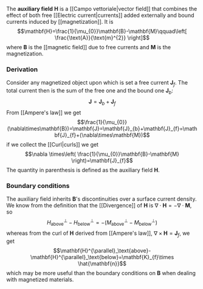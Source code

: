 The **auxiliary field** $\mathbf{H}$ is a [[Campo vettoriale|vector field]] that combines the effect of both free [[Electric current|currents]] added externally and bound currents induced by [[magnetization]]. It is
$$\mathbf{H}=\frac{1}{\mu_{0}}\mathbf{B}-\mathbf{M}\qquad\left[ \frac{\text{A}}{\text{m}^{2}} \right]$$
where $\mathbf{B}$ is the [[magnetic field]] due to free currents and $\mathbf{M}$ is the magnetization.
### Derivation
Consider any magnetized object upon which is set a free current $\mathbf{J}_{f}$. The total current then is the sum of the free one and the bound one $\mathbf{J}_{b}$:
$$\mathbf{J}=\mathbf{J}_{b}+\mathbf{J}_{f}$$
From [[Ampere's law]] we get
$$\frac{1}{\mu_{0}}(\nabla\times\mathbf{B})=\mathbf{J}=\mathbf{J}_{b}+\mathbf{J}_{f}=\mathbf{J}_{f}+(\nabla\times\mathbf{M})$$
if we collect the [[Curl|curls]] we get
$$\nabla \times\left( \frac{1}{\mu_{0}}\mathbf{B}-\mathbf{M} \right)=\mathbf{J}_{f}$$
The quantity in parenthesis is defined as the auxiliary field $\mathbf{H}$.
### Boundary conditions
The auxiliary field inherits $\mathbf{B}$'s discontinuities over a surface current density. We know from the definition that the [[Divergence]] of $\mathbf{H}$ is $\nabla\cdot\mathbf{H}=-\nabla\cdot\mathbf{M}$, so
$$H_\text{above}^{\perp}-H_\text{below}^{\perp}=-(M_\text{above}^{\perp}-M_\text{below}^{\perp})$$
whereas from the curl of $\mathbf{H}$ derived from [[Ampere's law]], $\nabla\times\mathbf{H}=\mathbf{J}_{f}$, we get
$$\mathbf{H}^{\parallel}_\text{above}-\mathbf{H}^{\parallel}_\text{below}=\mathbf{K}_{f}\times \hat{\mathbf{n}}$$
which may be more useful than the boundary conditions on $\mathbf{B}$ when dealing with magnetized materials.